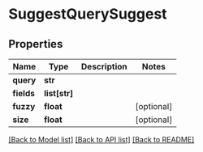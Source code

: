# SuggestQuerySuggest

## Properties
Name | Type | Description | Notes
------------ | ------------- | ------------- | -------------
**query** | **str** |  | 
**fields** | **list[str]** |  | 
**fuzzy** | **float** |  | [optional] 
**size** | **float** |  | [optional] 

[[Back to Model list]](../README.md#documentation-for-models) [[Back to API list]](../README.md#documentation-for-api-endpoints) [[Back to README]](../README.md)


